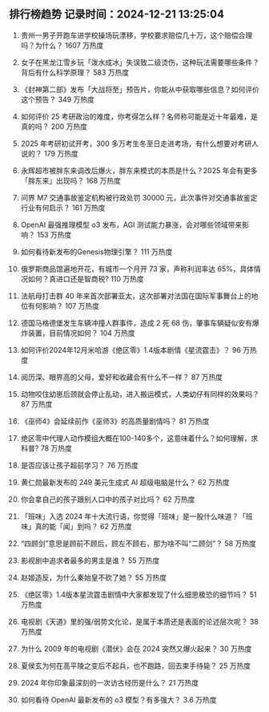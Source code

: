 
## 排行榜趋势 记录时间：2024-12-21 13:25:04
  
  1. 贵州一男子开跑车进学校操场玩漂移，学校要求赔偿几十万，这个赔偿合理吗？为什么？ 1607 万热度
    
  2. 女子在黑龙江雪乡玩「泼水成冰」失误致二级烫伤，这种玩法需要哪些条件？背后有什么科学原理？ 583 万热度
    
  3. 《封神第二部》发布「大战将至」预告片，你能从中获取哪些信息？如何评价这个预告？ 349 万热度
    
  4. 如何评价 25 考研政治的难度，你考得怎么样？名师称可能是近十年最难，是真的吗？ 200 万热度
    
  5. 2025 年考研初试开考，300 多万考生冬至日走进考场，有什么想要对考研人说的？ 179 万热度
    
  6. 永辉超市被胖东来调改后爆火，胖东来模式的本质是什么？2025 年会有更多「胖东来」出现吗？ 168 万热度
    
  7. 问界 M7 交通事故鉴定机构被行政处罚 30000 元，此次事件对交通事故鉴定行业有何启示？ 161 万热度
    
  8. OpenAI 最强推理模型 o3 发布，AGI 测试能力暴涨，会对哪些领域带来影响？ 153 万热度
    
  9. 如何看待新发布的Genesis物理引擎？ 111 万热度
    
  10. 俄罗斯商品馆遍地开花，有城市一个月开 73 家，声称利润率达 65%，具体情况如何？真进口还是智商税? 110 万热度
    
  11. 法航母打击群 40 年来首次部署亚太，这次部署对法国在国际军事舞台上的地位有何影响？ 107 万热度
    
  12. 德国马格德堡发生车辆冲撞人群事件，造成 2 死 68 伤，肇事车辆疑似安有爆炸装置，目前情况如何？ 104 万热度
    
  13. 如何评价2024年12月米哈游《绝区零》1.4版本剧情《星流霆击》？ 96 万热度
    
  14. 阅历深、眼界高的父母，爱好和收藏会有什么不一样？ 87 万热度
    
  15. 动物咬住幼崽后颈就会停止乱动，进入搬运模式，人类幼仔有同样的效果吗？ 87 万热度
    
  16. 《巫师4》会延续前作《巫师3》的高质量剧情吗？ 81 万热度
    
  17. 绝区零中代理人动作模组大概在100-140多个，这意味着什么？如何理解，求科普? 78 万热度
    
  18. 是否应该让孩子超前学习？ 76 万热度
    
  19. 黄仁勋最新发布的 249 美元生成式 AI 超级电脑是什么？ 62 万热度
    
  20. 你会拿自己的孩子跟别人口中的孩子对比吗？ 62 万热度
    
  21. 「班味」入选 2024 年十大流行语，你觉得「班味」是一股什么味道？「班味」真的能「闻」到吗？ 62 万热度
    
  22. “四顾剑”意思是顾前不顾后，顾左不顾右，那为啥不叫“二顾剑”？ 58 万热度
    
  23. 影视剧中追求者最多的男主是谁？ 55 万热度
    
  24. 赵姬造反，为什么秦始皇不砍了她？ 55 万热度
    
  25. 《绝区零》1.4版本星流霆击剧情中大家都发现了什么细思极恐的细节吗？ 51 万热度
    
  26. 电视剧《天道》里的强/弱势文化论，是属于本质还是表面的论述层次呢？ 38 万热度
    
  27. 为什么 2009 年的电视剧《潜伏》会在 2024 突然又爆火起来？ 30 万热度
    
  28. 夏侯玄为何在高平陵之变后不起兵，也不跑路，回去束手待毙？ 25 万热度
    
  29. 2024 年你印象最深刻的一次访古经历是什么？ 21 万热度
    
  30. 如何看待 OpenAI 最新发布的 o3 模型？有多强大？ 3.6 万热度
    